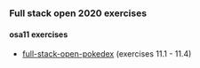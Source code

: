 ### Full stack open 2020 exercises

#### osa11 exercises

* [full-stack-open-pokedex](https://github.com/emakipa/full-stack-open-pokedex) (exercises 11.1 - 11.4)
